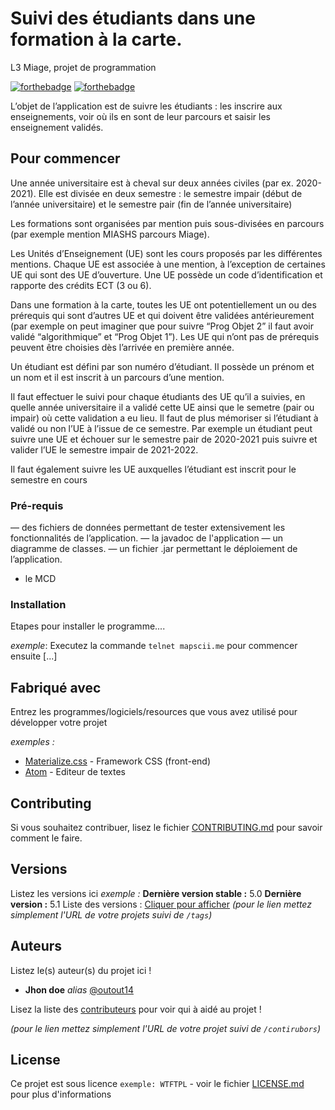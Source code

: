 # Suivi des étudiants dans une formation à la carte.
L3 Miage, projet de programmation


[![forthebadge](http://forthebadge.com/images/badges/built-with-love.svg)](http://forthebadge.com)  [![forthebadge](http://forthebadge.com/images/badges/powered-by-electricity.svg)](http://forthebadge.com)

L’objet de l’application est de suivre les étudiants : les inscrire aux enseignements, voir où ils en sont de leur
parcours et saisir les enseignement validés.

## Pour commencer

Une année universitaire est à cheval sur deux années civiles (par ex. 2020-2021). Elle est divisée en deux semestre : le semestre impair (début de l’année universitaire) et le semestre pair (fin de l’année universitaire)

Les formations sont organisées par mention puis sous-divisées en parcours (par exemple mention MIASHS
parcours Miage).

Les Unités d’Enseignement (UE) sont les cours proposés par les différentes mentions. Chaque UE est associée
à une mention, à l’exception de certaines UE qui sont des UE d’ouverture. Une UE possède un code d’identification
et rapporte des crédits ECT (3 ou 6).

Dans une formation à la carte, toutes les UE ont potentiellement un ou des prérequis qui sont d’autres UE et
qui doivent être validées antérieurement (par exemple on peut imaginer que pour suivre “Prog Objet 2” il faut avoir
validé “algorithmique” et “Prog Objet 1”). Les UE qui n’ont pas de prérequis peuvent être choisies dès l’arrivée en
première année.

Un étudiant est défini par son numéro d’étudiant. Il possède un prénom et un nom et il est inscrit à un parcours
d’une mention.

Il faut effectuer le suivi pour chaque étudiants des UE qu’il a suivies, en quelle année universitaire il a validé
cette UE ainsi que le semetre (pair ou impair) où cette validation a eu lieu. Il faut de plus mémoriser si l’étudiant à
validé ou non l’UE à l’issue de ce semestre. Par exemple un étudiant peut suivre une UE et échouer sur le semestre
pair de 2020-2021 puis suivre et valider l’UE le semestre impair de 2021-2022.

Il faut également suivre les UE auxquelles l’étudiant est inscrit pour le semestre en cours

### Pré-requis

— des fichiers de données permettant de tester extensivement les fonctionnalités de l’application.
— la javadoc de l'application
— un diagramme de classes.
— un fichier .jar permettant le déploiement de l’application.
- le MCD 

### Installation

Etapes pour installer le programme....


_exemple_: Executez la commande ``telnet mapscii.me`` pour commencer ensuite [...]



## Fabriqué avec

Entrez les programmes/logiciels/resources que vous avez utilisé pour développer votre projet

_exemples :_
* [Materialize.css](http://materializecss.com) - Framework CSS (front-end)
* [Atom](https://atom.io/) - Editeur de textes

## Contributing

Si vous souhaitez contribuer, lisez le fichier [CONTRIBUTING.md](https://example.org) pour savoir comment le faire.

## Versions
Listez les versions ici 
_exemple :_
**Dernière version stable :** 5.0
**Dernière version :** 5.1
Liste des versions : [Cliquer pour afficher](https://github.com/your/project-name/tags)
_(pour le lien mettez simplement l'URL de votre projets suivi de ``/tags``)_

## Auteurs
Listez le(s) auteur(s) du projet ici !
* **Jhon doe** _alias_ [@outout14](https://github.com/outout14)

Lisez la liste des [contributeurs](https://github.com/your/project/contributors) pour voir qui à aidé au projet !

_(pour le lien mettez simplement l'URL de votre projet suivi de ``/contirubors``)_

## License

Ce projet est sous licence ``exemple: WTFTPL`` - voir le fichier [LICENSE.md](LICENSE.md) pour plus d'informations

